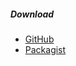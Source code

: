 ##### Download

* [GitHub](https://github.com/canax/anax-flat)
* [Packagist](https://packagist.org/packages/mos/anax-flat)
